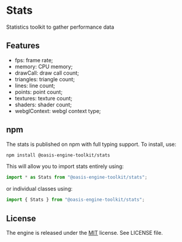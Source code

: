 # Stats

Statistics toolkit to gather performance data

## Features
- fps: frame rate; 
- memory: CPU memory;
- drawCall: draw call count;
- triangles: triangle count;
- lines: line count;
- points: point count;
- textures: texture count;
- shaders: shader count;
- webglContext: webgl context type;

## npm

The stats is published on npm with full typing support. To install, use:

```sh
npm install @oasis-engine-toolkit/stats
```

This will allow you to import stats entirely using:

```javascript
import * as Stats from "@oasis-engine-toolkit/stats";
```

or individual classes using:

```javascript
import { Stats } from "@oasis-engine-toolkit/stats";
```

## License

The engine is released under the [MIT](https://opensource.org/licenses/MIT) license. See LICENSE file.